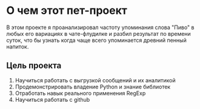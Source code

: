 # О чем этот пет-проект
В этом проекте я проанализировал частоту упоминания слова "Пиво" в любых его вариациях в чате-флудилке и разбил результат по времени суток, что бы узнать когда чаще всего упоминается древний пенный напиток.

## Цель проекта
1. Научиться работать с выгрузкой сообщений и их аналитикой
2. Продемонстрировать владение Python и знание библиотек
3. Отработать навык реального применения RegExp
4. Научиться работать с github